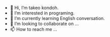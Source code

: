 - 👋 Hi, I’m takeo kondoh.
- 👀 I’m interested in programing.
- 🌱 I’m currently learning English conversation.
- 💞️ I’m looking to collaborate on ...
- 📫 How to reach me ...

<!---
tkondoh1022/tkondoh1022 is a ✨ special ✨ repository because its `README.md` (this file) appears on your GitHub profile.
You can click the Preview link to take a look at your changes.
--->
